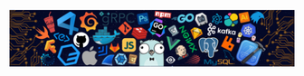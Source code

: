 <p align="center"><img src="https://raw.githubusercontent.com/KevinPatel04/KevinPatel04/master/header.png"></p>



